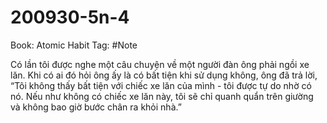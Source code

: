 # 200930-5n-4

Book: Atomic Habit
Tag: #Note

Có lần tôi được nghe một câu chuyện về một người đàn ông phải ngồi xe lăn. Khi có ai đó hỏi ông ấy là có bất tiện khi sử dụng không, ông đã trả lời, “Tôi không thấy bất tiện với chiếc xe lăn của mình - tôi được tự do nhờ có nó. Nếu như không có chiếc xe lăn này, tôi sẽ chỉ quanh quẩn trên giường và không bao giờ bước chân ra khỏi nhà.”